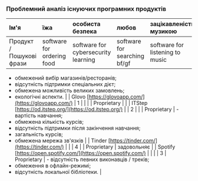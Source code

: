 ### Проблемний аналіз існуючих програмних продуктів
|         Ім'я           |       їжа       |  особиста безпека  |     любов     | зацікавленість музикою |  Тип ліцензії  |                           Примітка                            |
|:-----------------------|:----------------|:-------------------|:--------------|:-----------------------|:--------------|:--------------------------------------------------------------|
| Продукт / Пошукові фрази | software for ordering food | software for cybersecurity learning | software for searching bf/gf | software for listening to music | Proprietary | - обмежена географічна доступність;  
- обмежений вибір магазинів/ресторанів;  
- відсутність підтримки спеціальних дієт;  
- обмежена можливість великих замовлень;  
- екологічні аспекти. |
| Glovo [https://glovoapp.com/](https://glovoapp.com/) | 1 |  |  |  | Proprietary | |
| ITStep [https://od.itstep.org/](https://od.itstep.org/) |  | 2 |  |  | Proprietary | - вартість навчання;  
- обмежена кількість курсів;  
- відсутність підтримки після закінчення навчання;  
- загальність курсів;  
- обмежена мережа зв'язків |
| Tinder [https://tinder.com/](https://tinder.com/) |  |  | 4 |  | Proprietary | задовольняє |
| Spotify [https://open.spotify.com/](https://open.spotify.com/) |  |  |  | 3 | Proprietary | - відсутність певних виконавців / треків;  
- обмеження в офлайн-режимі;  
- відсутність локальної бібліотеки. |
